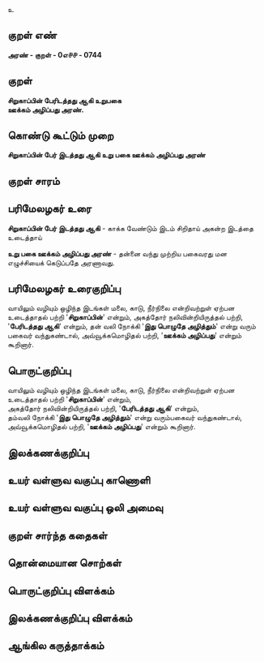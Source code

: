 உ

## குறள் எண் 

**அரண் - குறள் - 0எ௪௪ - 0744**

## குறள் 

**சிறுகாப்பின் பேரிடத்தது ஆகி உறுபகை  
ஊக்கம் அழிப்பது அரண்.**

## கொண்டு கூட்டும் முறை

**சிறுகாப்பின் பேர் இடத்தது ஆகி உறு பகை ஊக்கம் அழிப்பது அரண்** 

## குறள் சாரம் 


## பரிமேலழகர் உரை

**சிறுகாப்பின் பேர் இடத்தது ஆகி** - காக்க வேண்டும் இடம் சிறிதாய் அகன்ற இடத்தை உடைத்தாய் 

**உறு பகை ஊக்கம் அழிப்பது அரண்** - தன்னை வந்து முற்றிய பகைவரது மன எழுச்சியைக் கெடுப்பதே அரணாவது.

## பரிமேலழகர் உரைகுறிப்பு   

வாயிலும் வழியும் ஒழிந்த இடங்கள் மலை, காடு, நீர்நிலை என்றிவற்றுள் ஏற்பன உடைத்தாதல் பற்றி '**சிறுகாப்பின்**' என்றும், அகத்தோர் நலிவின்றியிருத்தல் பற்றி, '**பேரிடத்தது ஆகி**' என்றும், தன் வலி நோக்கி '**இது பொழுதே அழித்தும்**' என்று வரும் பகைவர் வந்துகண்டால், அவ்வூக்கமொழிதல் பற்றி, '**ஊக்கம் அழிப்பது**' என்றும் கூறினார்.


## பொருட்குறிப்பு 

வாயிலும் வழியும் ஒழிந்த இடங்கள் மலை, காடு, நீர்நிலை என்றிவற்றுள் ஏற்பன உடைத்தாதல் பற்றி '**சிறுகாப்பின்**' என்றும்,   
அகத்தோர் நலிவின்றியிருத்தல் பற்றி, '**பேரிடத்தது ஆகி**' என்றும்,   
தம்வலி நோக்கி '**இது பொழுதே அழித்தும்**' என்று வரும்பகைவர் வந்துகண்டால்,   
அவ்வூக்கமொழிதல் பற்றி, '**ஊக்கம் அழிப்பது**' என்றும் கூறினார்.

## இலக்கணக்குறிப்பு  


## உயர் வள்ளுவ வகுப்பு காணொளி


## உயர் வள்ளுவ வகுப்பு ஒலி அமைவு 

 
## குறள் சார்ந்த கதைகள் 


## தொன்மையான சொற்கள்


## பொருட்குறிப்பு விளக்கம்


## இலக்கணக்குறிப்பு விளக்கம்


## ஆங்கில கருத்தாக்கம் 


